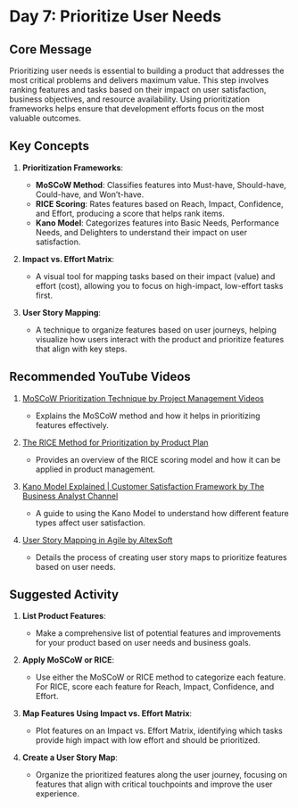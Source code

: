 # Day 7: Prioritize User Needs

## Core Message
Prioritizing user needs is essential to building a product that addresses the most critical problems and delivers maximum value. This step involves ranking features and tasks based on their impact on user satisfaction, business objectives, and resource availability. Using prioritization frameworks helps ensure that development efforts focus on the most valuable outcomes.

## Key Concepts
1. **Prioritization Frameworks**:
   - **MoSCoW Method**: Classifies features into Must-have, Should-have, Could-have, and Won’t-have.
   - **RICE Scoring**: Rates features based on Reach, Impact, Confidence, and Effort, producing a score that helps rank items.
   - **Kano Model**: Categorizes features into Basic Needs, Performance Needs, and Delighters to understand their impact on user satisfaction.

2. **Impact vs. Effort Matrix**:
   - A visual tool for mapping tasks based on their impact (value) and effort (cost), allowing you to focus on high-impact, low-effort tasks first.

3. **User Story Mapping**:
   - A technique to organize features based on user journeys, helping visualize how users interact with the product and prioritize features that align with key steps.

## Recommended YouTube Videos
1. [MoSCoW Prioritization Technique by Project Management Videos](https://www.youtube.com/watch?v=b2ZwAnxK_sM)
   - Explains the MoSCoW method and how it helps in prioritizing features effectively.

2. [The RICE Method for Prioritization by Product Plan](https://www.youtube.com/watch?v=0pKSLGTLr24)
   - Provides an overview of the RICE scoring model and how it can be applied in product management.

3. [Kano Model Explained | Customer Satisfaction Framework by The Business Analyst Channel](https://www.youtube.com/watch?v=d3JcMOx8zRo)
   - A guide to using the Kano Model to understand how different feature types affect user satisfaction.

4. [User Story Mapping in Agile by AltexSoft](https://www.youtube.com/watch?v=DrsNT8j5Y2E)
   - Details the process of creating user story maps to prioritize features based on user needs.

## Suggested Activity
1. **List Product Features**:
   - Make a comprehensive list of potential features and improvements for your product based on user needs and business goals.

2. **Apply MoSCoW or RICE**:
   - Use either the MoSCoW or RICE method to categorize each feature. For RICE, score each feature for Reach, Impact, Confidence, and Effort.

3. **Map Features Using Impact vs. Effort Matrix**:
   - Plot features on an Impact vs. Effort Matrix, identifying which tasks provide high impact with low effort and should be prioritized.

4. **Create a User Story Map**:
   - Organize the prioritized features along the user journey, focusing on features that align with critical touchpoints and improve the user experience.
